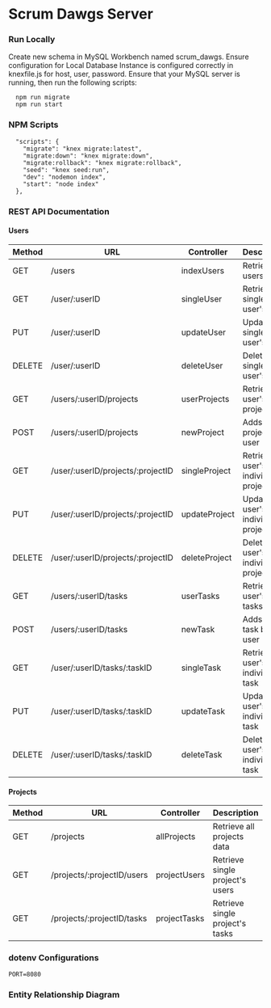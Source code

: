 # Scrum Dawgs Server

### Run Locally
Create new schema in MySQL Workbench named scrum_dawgs. Ensure configuration for Local Database Instance is configured correctly in knexfile.js for host, user, password. Ensure that your MySQL server is running, then run the following scripts: 
```
  npm run migrate
  npm run start
```

### NPM Scripts 
```
  "scripts": {
    "migrate": "knex migrate:latest",
    "migrate:down": "knex migrate:down",
    "migrate:rollback": "knex migrate:rollback",
    "seed": "knex seed:run",
    "dev": "nodemon index",
    "start": "node index"
  },
```

### REST API Documentation
#### Users
| Method   | URL                                | Controller      | Description                            |
| -------- | ---------------------------------- | --------------- | -------------------------------------- |
| GET      | /users                             | indexUsers      | Retrieve all users data                |
| GET      | /user/:userID                      | singleUser      | Retrieve single user's data            |
| PUT      | /user/:userID                      | updateUser      | Update single user's data              |
| DELETE   | /user/:userID                      | deleteUser      | Delete single user's data              |
| GET      | /users/:userID/projects            | userProjects    | Retrieve all user's projects           |
| POST     | /users/:userID/projects            | newProject      | Adds new project by user               |
| GET      | /user/:userID/projects/:projectID  | singleProject   | Retrieve user's individual project     |
| PUT      | /user/:userID/projects/:projectID  | updateProject   | Update user's individual project       |
| DELETE   | /user/:userID/projects/:projectID  | deleteProject   | Delete user's individual project       |
| GET      | /users/:userID/tasks               | userTasks       | Retrieve all user's tasks              |
| POST     | /users/:userID/tasks               | newTask         | Adds new task by user                  |
| GET      | /user/:userID/tasks/:taskID        | singleTask      | Retrieve user's individual task        |
| PUT      | /user/:userID/tasks/:taskID        | updateTask      | Update user's individual task          |
| DELETE   | /user/:userID/tasks/:taskID        | deleteTask      | Delete user's individual task          |

#### Projects
| Method   | URL                                | Controller      | Description                            |
| -------- | ---------------------------------- | --------------- | -------------------------------------- |
| GET      | /projects                          | allProjects     | Retrieve all projects data             |
| GET      | /projects/:projectID/users         | projectUsers    | Retrieve single project's users        |
| GET      | /projects/:projectID/tasks         | projectTasks    | Retrieve single project's tasks        |



### dotenv Configurations

```
PORT=8080
```

### Entity Relationship Diagram

